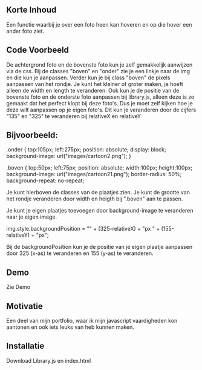 ## Korte Inhoud
Een functie waarbij je over een foto heen kan hoveren en op die hover een ander foto ziet.

## Code Voorbeeld
De achtergrond foto en de bovenste foto kun je zelf gemakkelijk aanwijzen via de css. Bij de classes "boven" en "onder" zie je een linkje naar de img en die kun je aanpassen. Verder kun je bij class "boven" de pixels aanpassen van het rondje. Je kunt het kleiner of groter maken, je hoeft alleen de width en length te veranderen. Ook kun je de positie van de bovenste foto en de onderste foto aanpassen bij library.js, alleen deze is zo gemaakt dat het perfect klopt bij deze foto's. Dus je moet zelf kijken hoe je deze wilt aanpassen op je eigen foto's. Dit kun je veranderen door de cijfers "135" en "325" te veranderen bij relativeX en relativeY

## Bijvoorbeeld:

.onder {
    top:105px;
    left:275px;
    position: absolute;
	display: block;
	background-image: url("images/cartoon2.png");
}

.boven {
    top:50px;
    left:75px;
    position: absolute;
    width:100px;
    height:100px;
	background-image: url("images/cartoon21.png");
	border-radius: 50%;
	background-repeat: no-repeat;

Je kunt hierboven de classes van de plaatjes zien. Je kunt de grootte van het rondje veranderen door width en heigth bij ".boven" aan te passen.

Je kunt je eigen plaatjes toevoegen door background-image te veranderen naar je eigen image. 

img.style.backgroundPosition = "" + (325-relativeX) + "px " + (155-relativeY) + "px";

Bij de backgroundPosition kun je de positie van je eigen plaatje aanpassen door 325 (x-as) te veranderen en 155 (y-as) te veranderen.

## Demo
Zie Demo

## Motivatie
Een deel van mijn portfolio, waar ik mijn javascript vaardigheden kon aantonen en ook iets leuks van heb kunnen maken.

## Installatie
Download Library.js en index.html